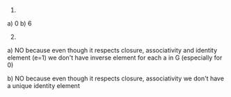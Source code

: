1. 

a) 0
b) 6

2.
a) NO because even though it respects closure, associativity and identity
element (e=1) we don't have inverse element for each a in G (especially for 0)

b) NO because even though it respects closure, associativity we don't have
a unique identity element
